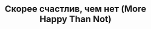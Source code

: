 ---
draft: false
slug: skoree-schastliv-chem-net-more-happy-than-not-7c1809e1
title: Скорее счастлив, чем нет (More Happy Than Not)
type: books
params:
  authors:
    - Adam Silvera, Адам Сильвера
  book_title: Скорее счастлив, чем нет (More Happy Than Not)
  book_description: 'Вскоре после самоубийства отца шестнадцатилетний аарон сото безуспешно пытается вновь обрести счастье. горе и шрам в виде смайлика на запястье не дают ему забыть о случившемся. несмотря на поддержку девушки и матери, боль не отпускает. и только благодаря томасу, новому другу, внутри у аарона что-то меняется. однако он быстро понимает, что испытывает к томасу не просто дружеские чувства. тогда аарон решается на крайние меры: он обращается в институт Летео, который специализируется на новой революционной технологии подавления памяти. Аарон хочет забыть свои чувства и стать таким, как все, даже если это вынудит его потерять себя.'
  cover: https://images-na.ssl-images-amazon.com/images/S/compressed.photo.goodreads.com/books/1591802916i/53937273.jpg
  editions count: '56'
  isbn: '9785604458051'
  languages:
    - Английский
    - Русский
  goodreads_link: https://www.goodreads.com/book/show/53937273
  page_count: '400'
  publication_year: '2015'
  publishers:
    - Popcorn books
  russian_audioversion: false
  russian_translation_status: exists
  short_book_description: Вскоре после самоубийства отца шестнадцатилетний Аарон Сото безуспешно пытается вновь обрести счастье. Горе и шрам в виде смайлика на запястье не дают ему забыть о случившемся. Несмотря на поддержку девушки и матери, боль не отпускает...
  tags:
    - Bronx
    - New York N.Y.
    - Children of suicide victims
    - Children's
    - Coming out
    - Sexual orientation
    - Dating
    - Social customs
    - social customs
    - Fantasy & Magic
    - Homosexuality
    - JUVENILE FICTION / Fantasy & Magic
    - JUVENILE FICTION / Love & Romance
    - LGBTQIA+
    - Love & Romance
    - Memory
    - New York
    - N.Y.
    - New York Times reviewed
    - New york
    - n.y.
    - Puerto Rican youth
    - Single-parent families
    - Urban poor
    - Youths' writings
    - bullying
    - contemporary
    - gay
    - gay teenagers
    - juvenile
    - queer
    - romance
    - science
    - single-parent families
    - young adult
    - YA
---